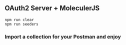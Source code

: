 ## OAuth2 Server + MoleculerJS

```
npm run clear
npm run seeders
```

### Import a collection for your Postman and enjoy
